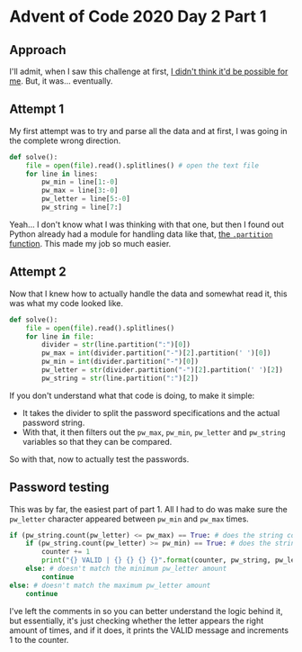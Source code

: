 # Advent of Code 2020 Day 2 Part 1

## Approach

I'll admit, when I saw this challenge at first, [I didn't think it'd be possible for me](https://twitter.com/0x4a6f7368/status/1334008117349126145). But, it was... eventually.  

## Attempt 1

My first attempt was to try and parse all the data and at first, I was going in the complete wrong direction.  

```python
def solve():
    file = open(file).read().splitlines() # open the text file
    for line in lines:
        pw_min = line[1:-0]
        pw_max = line[3:-0]
        pw_letter = line[5:-0]
        pw_string = line[7:]
```

Yeah... I don't know what I was thinking with that one, but then I found out Python already had a module for handling data like that, [the `.partition` function](https://www.programiz.com/python-programming/methods/string/partition). This made my job so much easier.  

## Attempt 2  

Now that I knew how to actually handle the data and somewhat read it, this was what my code looked like.  

```python
def solve():
    file = open(file).read().splitlines()
    for line in file:
        divider = str(line.partition(":")[0])
        pw_max = int(divider.partition("-")[2].partition(' ')[0])
        pw_min = int(divider.partition("-")[0])
        pw_letter = str(divider.partition("-")[2].partition(' ')[2])
        pw_string = str(line.partition(":")[2])
```  

If you don't understand what that code is doing, to make it simple:

- It takes the divider to split the password specifications and the actual password string.
- With that, it then filters out the `pw_max`, `pw_min`, `pw_letter` and `pw_string` variables so that they can be compared.  

So with that, now to actually test the passwords.  

## Password testing  

This was by far, the easiest part of part 1. All I had to do was make sure the `pw_letter` character appeared between `pw_min` and `pw_max` times.  

```python
if (pw_string.count(pw_letter) <= pw_max) == True: # does the string contain the maximum amount of pw_letter?
    if (pw_string.count(pw_letter) >= pw_min) == True: # does the string contain the minimum amount of pw_letter?
        counter += 1
        print("{} VALID | {} {} {} {}".format(counter, pw_string, pw_letter, pw_max, pw_min)) # print the valid password and its specs
    else: # doesn't match the minimum pw_letter amount
        continue
else: # doesn't match the maximum pw_letter amount
    continue
```

I've left the comments in so you can better understand the logic behind it, but essentially, it's just checking whether the letter appears the right amount of times, and if it does, it prints the VALID message and increments 1 to the counter.  
